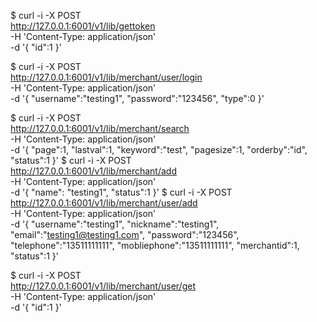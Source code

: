 $ curl -i -X POST \
 http://127.0.0.1:6001/v1/lib/gettoken \
 -H 'Content-Type: application/json' \
 -d '{
"id":1
}'

$ curl -i -X POST \
 http://127.0.0.1:6001/v1/lib/merchant/user/login \
 -H 'Content-Type: application/json' \
 -d '{
"username":"testing1",
"password":"123456",
"type":0
}'

$ curl -i -X POST \
 http://127.0.0.1:6001/v1/lib/merchant/search \
 -H 'Content-Type: application/json' \
 -d '{
"page":1,
"lastval":1,
"keyword":"test",
"pagesize":1,
"orderby":"id",
"status":1
}'
$ curl -i -X POST \
 http://127.0.0.1:6001/v1/lib/merchant/add \
 -H 'Content-Type: application/json' \
 -d '{
"name": "testing1",
"status":1
}'
$ curl -i -X POST \
 http://127.0.0.1:6001/v1/lib/merchant/user/add \
 -H 'Content-Type: application/json' \
 -d '{
"username":"testing1",
"nickname":"testing1",
"email":"testing1@testing1.com",
"password":"123456",
"telephone":"13511111111",
"mobliephone":"13511111111",
"merchantid":1,
"status":1
}'

$ curl -i -X POST \
 http://127.0.0.1:6001/v1/lib/merchant/user/get \
 -H 'Content-Type: application/json' \
 -d '{
"id":1
}'
